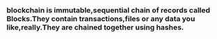 ### blockchain is immutable,sequential chain of records called Blocks.They contain transactions,files or any data you like,really.They are chained together using hashes.